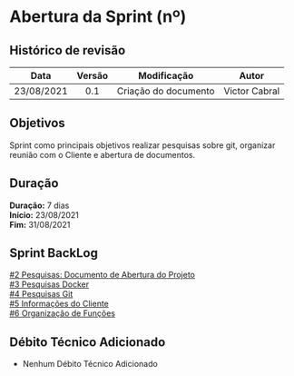 # Abertura da Sprint (nº)

## Histórico de revisão

| **Data** |  **Versão** | **Modificação**  |  **Autor** |
|:-:|:-:|:-:|:-:|
|    23/08/2021   |  0.1 | Criação do documento  | Victor Cabral |

## Objetivos

Sprint como principais objetivos realizar pesquisas sobre git, organizar reunião com o Cliente e abertura de documentos.

## Duração

**Duração:** 7 dias
<br>
**Início:** 23/08/2021
<br>
**Fim:** 31/08/2021

## Sprint BackLog

[#2 Pesquisas: Documento de Abertura do Projeto](https://github.com/fga-eps-mds/2021-1-hospitalar/issues/2)
<br>
[#3 Pesquisas Docker](https://github.com/fga-eps-mds/2021-1-hospitalar/issues/3)
<br>
[#4 Pesquisas Git](https://github.com/fga-eps-mds/2021-1-hospitalar/issues/4)
<br>
[#5 Informações do Cliente](https://github.com/fga-eps-mds/2021-1-hospitalar/issues/5)
<br>
[#6 Organização de Funções](https://github.com/fga-eps-mds/2021-1-hospitalar/issues/6)

## Débito Técnico Adicionado
- Nenhum Débito Técnico Adicionado
